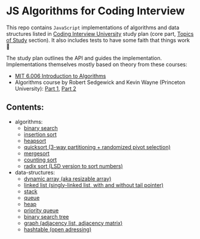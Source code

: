# JS Algorithms for Coding Interview

This repo contains `JavaScript` implementations of algorithms and data structures listed in [Coding&nbsp;Interview&nbsp;University](https://github.com/jwasham/coding-interview-university) study plan (core part, [Topics of Study](https://github.com/jwasham/coding-interview-university#topics-of-study) section). It also includes tests to have some faith that things work 🤞

The study plan outlines the API and guides the implementation. Implementations themselves mostly based on theory from these courses:
- [MIT 6.006 Introduction to Algorithms](https://ocw.mit.edu/courses/electrical-engineering-and-computer-science/6-006-introduction-to-algorithms-fall-2011/)
- Algorithms course by Robert Sedgewick and Kevin Wayne (Princeton University): [Part 1](https://www.coursera.org/learn/algorithms-part1), [Part 2](https://www.coursera.org/learn/algorithms-part2)

## Contents:
- algorithms:
  - [binary search](https://github.com/Gizzz/js-algo-interview/tree/master/src/algorithms/binary-search)
  - [insertion sort](https://github.com/Gizzz/js-algo-interview/tree/master/src/algorithms/sorting/insertion-sort)
  - [heapsort](https://github.com/Gizzz/js-algo-interview/tree/master/src/algorithms/sorting/heap-sort)
  - [quicksort (3-way partitioning + randomized pivot selection)](https://github.com/Gizzz/js-algo-interview/tree/master/src/algorithms/sorting/quick-sort)
  - [mergesort](https://github.com/Gizzz/js-algo-interview/tree/master/src/algorithms/sorting/merge-sort)
  - [counting sort](https://github.com/Gizzz/js-algo-interview/tree/master/src/algorithms/sorting/counting-sort)
  - [radix sort (LSD version to sort numbers)](https://github.com/Gizzz/js-algo-interview/tree/master/src/algorithms/sorting/radix-sort)
- data-structures:
  - [dynamic array (aka resizable array)](https://github.com/Gizzz/js-algo-interview/tree/master/src/data-structures/dynamic-array)
  - [linked list (singly-linked list, with and without tail pointer)](https://github.com/Gizzz/js-algo-interview/tree/master/src/data-structures/linked-list)
  - [stack](https://github.com/Gizzz/js-algo-interview/tree/master/src/data-structures/stack)
  - [queue](https://github.com/Gizzz/js-algo-interview/tree/master/src/data-structures/queue)
  - [heap](https://github.com/Gizzz/js-algo-interview/tree/master/src/data-structures/heap)
  - [priority queue](https://github.com/Gizzz/js-algo-interview/tree/master/src/data-structures/priority-queue)
  - [binary search tree](https://github.com/Gizzz/js-algo-interview/tree/master/src/data-structures/binary-search-tree)
  - [graph (adjacency list, adjacency matrix)](https://github.com/Gizzz/js-algo-interview/tree/master/src/data-structures/graph)
  - [hashtable (open adressing)](https://github.com/Gizzz/js-algo-interview/tree/master/src/data-structures/hash-table)
